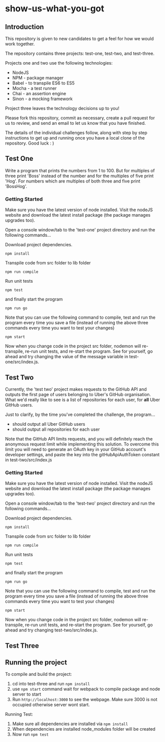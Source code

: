 # show-us-what-you-got

## Introduction
This repository is given to new candidates to get a feel for how we would work together.

The repository contains three projects: test-one, test-two, and test-three.

Projects one and two use the following technologies:

- NodeJS
- NPM - package manager
- Babel - to transpile ES6 to ES5
- Mocha - a test runner
- Chai - an assertion engine
- Sinon - a mocking framework

Project three leaves the technology decisions up to you!

Please fork this repository, commit as necessary, create a pull request for us to review, and send an email to let us know that you have finished.

The details of the individual challenges follow, along with step by step instructions to get up and running once you have a local clone of the repository. Good luck : )

## Test One

Write a program that prints the numbers from 1 to 100. But for multiples of three print 'Boss' instead of the number and for the multiples of five print 'Hog'. For numbers which are multiples of both three and five print 'BossHog'.

### Getting Started

Make sure you have the latest version of node installed. Visit the nodeJS website and download the latest install package (the package manages upgrades too).

Open a console window/tab to the 'test-one' project directory and run the following commands...

Download project dependencies.

```
npm install

```
Transpile code from src folder to lib folder
```
npm run compile

```
Run unit tests
```
npm test

```
and finally start the program
```
npm run go

```
Note that you can use the following command to compile, test and run the program every time you save a file (instead of running the above three commands every time you want to test your changes)
```
npm start

```
Now when you change code in the project src folder, nodemon will re-transpile, re-run unit tests, and re-start the program. See for yourself, go ahead and try changing the value of the message variable in test-one/src/index.js.

## Test Two

Currently, the 'test two' project makes requests to the GitHub API and outputs the first page of users belonging to Uber's GitHub organisation. What we'd really like to see is a list of repositories for each user, for **all** Uber GitHub users.

Just to clarify, by the time you've completed the challenge, the program...

* should output all Uber GitHub users
* should output all repositories for each user

Note that the GitHub API limits requests, and you will definitely reach the anonymous request limit while implementing this solution. To overcome this limit you will need to generate an OAuth key in your GitHub account's developer settings, and paste the key into the gitHubApiAuthToken constant in test-two/src/index.js

### Getting Started

Make sure you have the latest version of node installed. Visit the nodeJS website and download the latest install package (the package manages upgrades too).

Open a console window/tab to the 'test-two' project directory and run the following commands...

Download project dependencies.

```
npm install

```
Transpile code from src folder to lib folder
```
npm run compile

```
Run unit tests
```
npm test

```
and finally start the program
```
npm run go

```
Note that you can use the following command to compile, test and run the program every time you save a file (instead of running the above three commands every time you want to test your changes)
```
npm start

```
Now when you change code in the project src folder, nodemon will re-transpile, re-run unit tests, and re-start the program. See for yourself, go ahead and try changing test-two/src/index.js.

## Test Three

## Running the project

To compile and build the project:
1. cd into test-three and run `npm install`
1. use `npm start` command wait for webpack to compile package and node server to start
1. Run `http://localhost:3000` to see the webpage. Make sure 3000 is not occupied otherwise server wont start.

Running Test:
1. Make sure all dependencies are installed via `npm install`
1. When dependencies are installed node_modules folder will be created
1. Now run `npm test`
